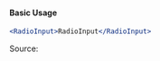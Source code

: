 #### Basic Usage

```jsx
<RadioInput>RadioInput</RadioInput>
```

Source:

```js { "file": "./RadioInput.js" }
```
